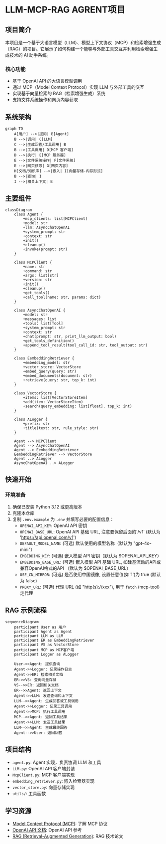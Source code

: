 # LLM-MCP-RAG AGRENT项目

## 项目简介

本项目是一个基于大语言模型（LLM）、模型上下文协议（MCP）和检索增强生成（RAG）的项目。它展示了如何构建一个能够与外部工具交互并利用检索增强生成技术的 AI 助手系统。

### 核心功能

- 基于 OpenAI API 的大语言模型调用
- 通过 MCP（Model Context Protocol）实现 LLM 与外部工具的交互
- 实现基于向量检索的 RAG（检索增强生成）系统
- 支持文件系统操作和网页内容获取

## 系统架构

```mermaid
graph TD
    A[用户] -->|提问| B[Agent]
    B -->|调用| C[LLM]
    C -->|生成回答/工具调用| B
    B -->|工具调用| D[MCP 客户端]
    D -->|执行| E[MCP 服务器]
    E -->|文件系统操作| F[文件系统]
    E -->|网页获取| G[网页内容]
    H[文档/知识库] -->|嵌入| I[向量存储-内存形式]
    B -->|查询| I
    I -->|相关上下文| B
```

## 主要组件

```mermaid
classDiagram
    class Agent {
        +mcp_clients: list[MCPClient]
        +model: str
        +llm: AsyncChatOpenAI
        +system_prompt: str
        +context: str
        +init()
        +cleanup()
        +invoke(prompt: str)
    }

    class MCPClient {
        +name: str
        +command: str
        +args: list[str]
        +version: str
        +init()
        +cleanup()
        +get_tools()
        +call_tool(name: str, params: dict)
    }

    class AsyncChatOpenAI {
        +model: str
        +messages: list
        +tools: list[Tool]
        +system_prompt: str
        +context: str
        +chat(prompt: str, print_llm_output: bool)
        +get_tools_definition()
        +append_tool_result(tool_call_id: str, tool_output: str)
    }

    class EembeddingRetriever {
        +embedding_model: str
        +vector_store: VectorStore
        +embed_query(query: str)
        +embed_documents(document: str)
        +retrieve(query: str, top_k: int)
    }

    class VectorStore {
        +items: list[VectorStoreItem]
        +add(item: VectorStoreItem)
        +search(query_embedding: list[float], top_k: int)
    }

    class ALogger {
        +prefix: str
        +title(text: str, rule_style: str)
    }

    Agent --> MCPClient
    Agent --> AsyncChatOpenAI
    Agent ..> EembeddingRetriever
    EembeddingRetriever --> VectorStore
    Agent ..> ALogger
    AsyncChatOpenAI ..> ALogger
```

## 快速开始

### 环境准备

1. 确保已安装 Python 3.12 或更高版本
2. 克隆本仓库
3. 复制 `.env.example` 为 `.env` 并填写必要的配置信息：
   - `OPENAI_API_KEY`: OpenAI API 密钥
   - `OPENAI_BASE_URL`: OpenAI API 基础 URL, 注意要保留后面的'/v1' (默认为 'https://api.openai.com/v1')
   - `DEFAULT_MODEL_NAME`: (可选) 默认使用的模型名称（默认为 "gpt-4o-mini"）
   - `EMBEDDING_KEY`: (可选) 嵌入模型 API 密钥（默认为 $OPENAI_API_KEY）
   - `EMBEDDING_BASE_URL`: (可选) 嵌入模型 API 基础 URL, 如硅基流动的API或兼容OpenAI格式的API （默认为 $OPENAI_BASE_URL）
   - `USE_CN_MIRROR`: (可选) 是否使用中国镜像, 设置任意值(如'1')为 true (默认为 false)
   - `PROXY_URL`: (可选) 代理 URL (如 "http(s)://xxx"), 用于 `fetch` (mcp-tool) 走代理


## RAG 示例流程

```mermaid
sequenceDiagram
    participant User as 用户
    participant Agent as Agent
    participant LLM as LLM
    participant ER as EmbeddingRetriever
    participant VS as VectorStore
    participant MCP as MCP客户端
    participant Logger as ALogger

    User->>Agent: 提供查询
    Agent->>Logger: 记录操作日志
    Agent->>ER: 检索相关文档
    ER->>VS: 查询向量存储
    VS-->>ER: 返回相关文档
    ER-->>Agent: 返回上下文
    Agent->>LLM: 发送查询和上下文
    LLM-->>Agent: 生成回答或工具调用
    Agent->>Logger: 记录工具调用
    Agent->>MCP: 执行工具调用
    MCP-->>Agent: 返回工具结果
    Agent->>LLM: 发送工具结果
    LLM-->>Agent: 生成最终回答
    Agent-->>User: 返回回答
```

## 项目结构

  - `agent.py`: Agent 实现，负责协调 LLM 和工具
  - `LLM.py`: OpenAI API 客户端封装
  - `McpClient.py`: MCP 客户端实现
  - `embedding_retriever.py`: 嵌入检索器实现
  - `vector_store.py`: 向量存储实现
  - `utils/`: 工具函数
    

## 学习资源

- [Model Context Protocol (MCP)](https://modelcontextprotocol.io/): 了解 MCP 协议
- [OpenAI API 文档](https://platform.openai.com/docs/api-reference): OpenAI API 参考
- [RAG (Retrieval-Augmented Generation)](https://arxiv.org/abs/2005.11401): RAG 技术论文
